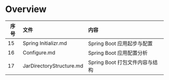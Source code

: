 # Overview

| 序号 | 文件                     | 内容                           |
| ---- | :----------------------- | :----------------------------- |
| 15   | Spring Initializr.md     | Spring Boot 应用起步与配置     |
| 16   | Configure.md             | Spring Boot 应用配置分析       |
| 17   | JarDirectoryStructure.md | Spring Boot 打包文件内容与结构 |

